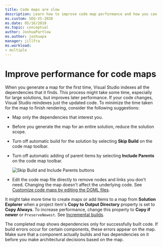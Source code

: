 ```yaml
---
title: Code maps are slow
description: Learn how to improve code map performance and how you can minimize the time required to finish rendering.
ms.custom: SEO-VS-2020
ms.date: 05/16/2018
ms.topic: conceptual
author: JoshuaPartlow
ms.author: joshuapa
manager: jillfra
ms.workload:
- multiple
---
```

# Improve performance for code maps

When you generate a map for the first time, Visual Studio indexes all the dependencies that it finds. This process might take some time, especially for large solutions, but improves later performance. If your code changes, Visual Studio reindexes just the updated code. To minimize the time taken for the map to finish rendering, consider the following suggestions:

- Map only the dependencies that interest you.

- Before you generate the map for an entire solution, reduce the solution scope.

- Turn off automatic build for the solution by selecting **Skip Build** on the code map toolbar.

- Turn off automatic adding of parent items by selecting **Include Parents** on the code map toolbar.

   ![Skip Build and Include Parents buttons](../modeling/media/codemapsfilterskipbuildicons.png)

- Edit the code map file directly to remove nodes and links you don't need. Changing the map doesn't affect the underlying code. See [Customize code maps by editing the DGML files](../modeling/customize-code-maps-by-editing-the-dgml-files.md).

It might take more time to create maps or add items to a map from **Solution Explorer** when a project item's **Copy to Output Directory** property is set to **Copy Always**. To increase performance, change this property to **Copy if newer** or `PreserveNewest`. See [Incremental builds](../msbuild/incremental-builds.md).

The completed map shows dependencies only for successfully built code. If build errors occur for certain components, these errors appear on the map. Make sure that a component actually builds and has dependencies on it before you make architectural decisions based on the map.

